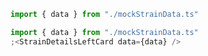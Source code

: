 ```jsx noeditor
import { data } from "./mockStrainData.ts"
```

```jsx
import { data } from "./mockStrainData.ts"
;<StrainDetailsLeftCard data={data} />
```

